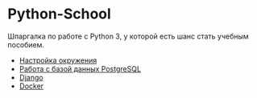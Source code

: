 # Python-School
Шпаргалка по работе с Python 3, у которой есть шанс стать учебным пособием.

- [Настройка окружения](./Environment.md)
- [Работа с базой данных PostgreSQL](./Postgresql.md)
- [Django](./Django.md)
- [Docker](./Docker.md)



